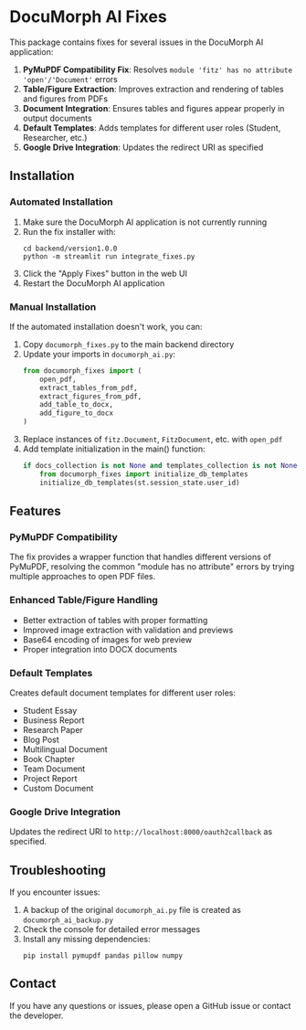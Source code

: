 # DocuMorph AI Fixes

This package contains fixes for several issues in the DocuMorph AI application:

1. **PyMuPDF Compatibility Fix**: Resolves `module 'fitz' has no attribute 'open'/'Document'` errors
2. **Table/Figure Extraction**: Improves extraction and rendering of tables and figures from PDFs
3. **Document Integration**: Ensures tables and figures appear properly in output documents
4. **Default Templates**: Adds templates for different user roles (Student, Researcher, etc.)
5. **Google Drive Integration**: Updates the redirect URI as specified

## Installation

### Automated Installation

1. Make sure the DocuMorph AI application is not currently running
2. Run the fix installer with:
   ```
   cd backend/version1.0.0
   python -m streamlit run integrate_fixes.py
   ```
3. Click the "Apply Fixes" button in the web UI
4. Restart the DocuMorph AI application

### Manual Installation

If the automated installation doesn't work, you can:

1. Copy `documorph_fixes.py` to the main backend directory
2. Update your imports in `documorph_ai.py`:
   ```python
   from documorph_fixes import (
       open_pdf, 
       extract_tables_from_pdf,
       extract_figures_from_pdf,
       add_table_to_docx,
       add_figure_to_docx
   )
   ```
3. Replace instances of `fitz.Document`, `FitzDocument`, etc. with `open_pdf`
4. Add template initialization in the main() function:
   ```python
   if docs_collection is not None and templates_collection is not None:
       from documorph_fixes import initialize_db_templates
       initialize_db_templates(st.session_state.user_id)
   ```

## Features

### PyMuPDF Compatibility

The fix provides a wrapper function that handles different versions of PyMuPDF, resolving the common "module has no attribute" errors by trying multiple approaches to open PDF files.

### Enhanced Table/Figure Handling

- Better extraction of tables with proper formatting
- Improved image extraction with validation and previews
- Base64 encoding of images for web preview
- Proper integration into DOCX documents

### Default Templates

Creates default document templates for different user roles:
- Student Essay
- Business Report
- Research Paper
- Blog Post
- Multilingual Document
- Book Chapter
- Team Document
- Project Report
- Custom Document

### Google Drive Integration

Updates the redirect URI to `http://localhost:8000/oauth2callback` as specified.

## Troubleshooting

If you encounter issues:

1. A backup of the original `documorph_ai.py` file is created as `documorph_ai_backup.py`
2. Check the console for detailed error messages
3. Install any missing dependencies:
   ```
   pip install pymupdf pandas pillow numpy
   ```

## Contact

If you have any questions or issues, please open a GitHub issue or contact the developer. 